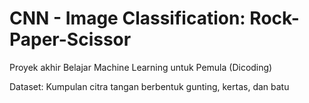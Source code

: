 # CNN - Image Classification: Rock-Paper-Scissor
Proyek akhir Belajar Machine Learning untuk Pemula (Dicoding)

Dataset: Kumpulan citra tangan berbentuk gunting, kertas, dan batu
